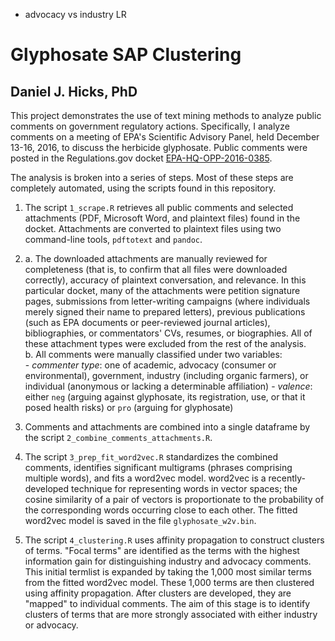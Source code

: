 - advocacy vs industry LR

# Glyphosate SAP Clustering #

## Daniel J. Hicks, PhD ##

This project demonstrates the use of text mining methods to analyze public comments on government regulatory actions.  Specifically, I analyze comments on a meeting of EPA's Scientific Advisory Panel, held December 13-16, 2016, to discuss the herbicide glyphosate.  Public comments were posted in the Regulations.gov docket [EPA-HQ-OPP-2016-0385](https://www.regulations.gov/docket?D=EPA-HQ-OPP-2016-0385).  

The analysis is broken into a series of steps.  Most of these steps are completely automated, using the scripts found in this repository.  

1. The script `1_scrape.R` retrieves all public comments and selected attachments (PDF, Microsoft Word, and plaintext files) found in the docket.  Attachments are converted to plaintext files using two command-line tools, `pdftotext` and `pandoc`. 

2. 
    a. The downloaded attachments are manually reviewed for completeness (that is, to confirm that all files were downloaded correctly), accuracy of plaintext conversation, and relevance. In this particular docket, many of the attachments were petition signature pages, submissions from letter-writing campaigns (where individuals merely signed their name to prepared letters), previous publications (such as EPA documents or peer-reviewed journal articles), bibliographies, or commentators' CVs, resumes, or biographies.  All of these attachment types were excluded from the rest of the analysis.  
    b. All comments were manually classified under two variables:  
        - *commenter type*:  one of academic, advocacy (consumer or environmental), government, industry (including organic farmers), or individual (anonymous or lacking a determinable affiliation)
        - *valence*: either `neg` (arguing against glyphosate, its registration, use, or that it posed health risks) or `pro` (arguing for glyphosate)

3. Comments and attachments are combined into a single dataframe by the script `2_combine_comments_attachments.R`.  

4. The script `3_prep_fit_word2vec.R` standardizes the combined comments, identifies significant multigrams (phrases comprising multiple words), and fits a word2vec model.  word2vec is a recently-developed technique for representing words in vector spaces; the cosine similarity of a pair of vectors is proportionate to the probability of the corresponding words occurring close to each other.  The fitted word2vec model is saved in the file `glyphosate_w2v.bin`.  

5. The script `4_clustering.R` uses affinity propagation to construct clusters of terms.  "Focal terms" are identified as the terms with the highest information gain for distinguishing industry and advocacy comments.  This initial termlist is expanded by taking the 1,000 most similar terms from the fitted word2vec model.  These 1,000 terms are then clustered using affinity propagation.  After clusters are developed, they are "mapped" to individual comments.  The aim of this stage is to identify clusters of terms that are more strongly associated with either industry or advocacy.  



